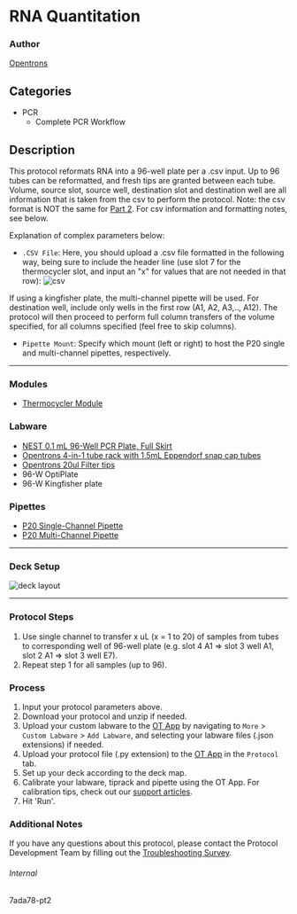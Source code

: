 # RNA Quantitation

### Author
[Opentrons](https://opentrons.com/)



## Categories
* PCR
	* Complete PCR Workflow

## Description
This protocol reformats RNA into a 96-well plate per a .csv input. Up to 96 tubes can be reformatted, and fresh tips are granted between each tube. Volume, source slot, source well, destination slot and destination well are all information that is taken from the csv to perform the protocol. Note: the csv format is NOT the same for [Part 2](https://protocols.opentrons.com/protocol/7ada78-pt2). For csv information and formatting notes, see below.


Explanation of complex parameters below:
* `.CSV File`: Here, you should upload a .csv file formatted in the following way, being sure to include the header line (use slot 7 for the thermocycler slot, and input an "x" for values that are not needed in that row):
![csv](https://opentrons-protocol-library-website.s3.amazonaws.com/custom-README-images/7ada78/pt1/Screen+Shot+2022-01-25+at+11.16.36+AM.png)

If using a kingfisher plate, the multi-channel pipette will be used. For destination well, include only wells in the first row (A1, A2, A3,.., A12). The protocol will then proceed to perform full column transfers of the volume specified, for all columns specified (feel free to skip columns).
* `Pipette Mount`: Specify which mount (left or right) to host the P20 single and multi-channel pipettes, respectively.

---

### Modules
* [Thermocycler Module](https://shop.opentrons.com/collections/hardware-modules/products/thermocycler-module)


### Labware
* [NEST 0.1 mL 96-Well PCR Plate, Full Skirt](https://shop.opentrons.com/verified-labware/well-plates/)
* [Opentrons 4-in-1 tube rack with 1.5mL Eppendorf snap cap tubes](https://shop.opentrons.com/4-in-1-tube-rack-set/)
* [Opentrons 20ul Filter tips](https://shop.opentrons.com/universal-filter-tips/)
* 96-W OptiPlate
* 96-W Kingfisher plate

### Pipettes
* [P20 Single-Channel Pipette](https://opentrons.com/pipettes/)
* [P20 Multi-Channel Pipette](https://opentrons.com/pipettes/)

---

### Deck Setup
![deck layout](https://opentrons-protocol-library-website.s3.amazonaws.com/custom-README-images/7ada78/pt1/Screen+Shot+2021-12-22+at+5.23.33+PM.png)

---

### Protocol Steps
1. Use single channel to transfer x uL (x = 1 to 20) of samples from tubes to corresponding well of 96-well plate (e.g. slot 4 A1 => slot 3 well A1, slot 2 A1 => slot 3 well E7).
2. Repeat step 1 for all samples (up to 96).

### Process
1. Input your protocol parameters above.
2. Download your protocol and unzip if needed.
3. Upload your custom labware to the [OT App](https://opentrons.com/ot-app) by navigating to `More` > `Custom Labware` > `Add Labware`, and selecting your labware files (.json extensions) if needed.
4. Upload your protocol file (.py extension) to the [OT App](https://opentrons.com/ot-app) in the `Protocol` tab.
5. Set up your deck according to the deck map.
6. Calibrate your labware, tiprack and pipette using the OT App. For calibration tips, check out our [support articles](https://support.opentrons.com/en/collections/1559720-guide-for-getting-started-with-the-ot-2).
7. Hit 'Run'.

### Additional Notes
If you have any questions about this protocol, please contact the Protocol Development Team by filling out the [Troubleshooting Survey](https://protocol-troubleshooting.paperform.co/).

###### Internal
7ada78-pt2

